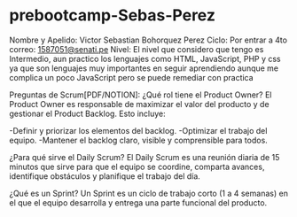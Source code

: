 # prebootcamp-Sebas-Perez
Nombre y Apelido: Victor Sebastian Bohorquez Perez
Ciclo: Por entrar a 4to
correo: 1587051@senati.pe
Nivel: El nivel que considero que tengo es Intermedio, aun practico los lenguajes como HTML, JavaScript, PHP y css ya que son lenguajes muy importantes en seguir aprendiendo aunque me complica un poco JavaScript pero se puede remediar con practica

Preguntas de Scrum[PDF/NOTION]:
¿Qué rol tiene el Product Owner?
El Product Owner es responsable de maximizar el valor del producto y de gestionar el Product Backlog. Esto incluye:

-Definir y priorizar los elementos del backlog.
-Optimizar el trabajo del equipo.
-Mantener el backlog claro, visible y comprensible para todos.

¿Para qué sirve el Daily Scrum?
El Daily Scrum es una reunión diaria de 15 minutos que sirve para que el equipo se coordine, comparta avances, identifique obstáculos y planifique el trabajo del día.

¿Qué es un Sprint?
Un Sprint es un ciclo de trabajo corto (1 a 4 semanas) en el que el equipo desarrolla y entrega una parte funcional del producto.

